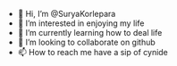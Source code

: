 - 👋 Hi, I’m @SuryaKorlepara
- 👀 I’m interested in enjoying my life
- 🌱 I’m currently learning how to deal life
- 💞️ I’m looking to collaborate on github
- 📫 How to reach me have a sip of cynide

<!---
SuryaKorlepara/SuryaKorlepara is a ✨ special ✨ repository because its `README.md` (this file) appears on your GitHub profile.
You can click the Preview link to take a look at your changes.
--->
